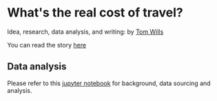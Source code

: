 # What's the real cost of travel?

Idea, research, data analysis, and writing: by [Tom Wills](https://twitter.com/tomwills)

You can read the story [here](https://www.dw.com/a-45209552)

## Data analysis

Please refer to this [jupyter notebook](Cost-of-Travel-Findings.ipynb) for background, data sourcing and analysis.